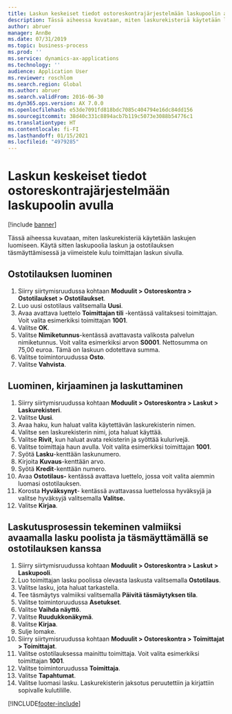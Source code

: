```yaml
---
title: Laskun keskeiset tiedot ostoreskontrajärjestelmään laskupoolin avulla
description: Tässä aiheessa kuvataan, miten laskurekisteriä käytetään laskujen luomiseen.
author: abruer
manager: AnnBe
ms.date: 07/31/2019
ms.topic: business-process
ms.prod: ''
ms.service: dynamics-ax-applications
ms.technology: ''
audience: Application User
ms.reviewer: roschlom
ms.search.region: Global
ms.author: abruer
ms.search.validFrom: 2016-06-30
ms.dyn365.ops.version: AX 7.0.0
ms.openlocfilehash: e53de7091fd818bdc7085c404794e16dc84dd156
ms.sourcegitcommit: 38d40c331c8894acb7b119c5073e3088b54776c1
ms.translationtype: HT
ms.contentlocale: fi-FI
ms.lasthandoff: 01/15/2021
ms.locfileid: "4979285"
---
```

# <a name="key-invoice-data-into-the-ap-system-using-invoice-pool"></a>Laskun keskeiset tiedot ostoreskontrajärjestelmään laskupoolin avulla

[!include [banner](../../includes/banner.md)]

Tässä aiheessa kuvataan, miten laskurekisteriä käytetään laskujen luomiseen. Käytä sitten laskupoolia laskun ja ostotilauksen täsmäyttämisessä ja viimeistele kulu toimittajan laskun sivulla.


## <a name="create-a-purchase-order"></a>Ostotilauksen luominen
1. Siirry siirtymisruudussa kohtaan **Moduulit > Ostoreskontra > Ostotilaukset > Ostotilaukset**.
2. Luo uusi ostotilaus valitsemalla **Uusi**.
3. Avaa avattava luettelo **Toimittajan tili** -kentässä valitaksesi toimittajan. Voit valita esimerkiksi toimittajan **1001**.
4. Valitse **OK**.
5. Valitse **Nimiketunnus**-kentässä avattavasta valikosta palvelun nimiketunnus. Voit valita esimerkiksi arvon **S0001**. Nettosumma on 75,00 euroa.  Tämä on laskuun odotettava summa.  
6. Valitse toimintoruudussa **Osto**.
7. Valitse **Vahvista**.

## <a name="create-and-post-and-invoice"></a>Luominen, kirjaaminen ja laskuttaminen
1. Siirry siirtymisruudussa kohtaan **Moduulit > Ostoreskontra > Laskut > Laskurekisteri**.
2. Valitse **Uusi**.
3. Avaa haku, kun haluat valita käytettävän laskurekisterin nimen.
4. Valitse sen laskurekisterin nimi, jota haluat käyttää.
5. Valitse **Rivit**, kun haluat avata rekisterin ja syöttää kulurivejä.
6. Valitse toimittaja haun avulla. Voit valita esimerkiksi toimittajan **1001**.
7. Syötä **Lasku**-kenttään laskunumero.
8. Kirjoita **Kuvaus**-kenttään arvo.
9. Syötä **Kredit**-kenttään numero.
10. Avaa **Ostotilaus-** kentässä avattava luettelo, jossa voit valita aiemmin luomasi ostotilauksen.
11. Korosta **Hyväksynyt**- kentässä avattavassa luettelossa hyväksyjä ja valitse hyväksyjä valitsemalla **Valitse.**
12. Valitse **Kirjaa**.

## <a name="open-an-invoice-from-the-pool-and-match-it-to-a-purchase-order-to-complete-the-invoice-process"></a>Laskutusprosessin tekeminen valmiiksi avaamalla lasku poolista ja täsmäyttämällä se ostotilauksen kanssa
1. Siirry siirtymisruudussa kohtaan **Moduulit > Ostoreskontra > Laskut > Laskupooli**.
2. Luo toimittajan lasku poolissa olevasta laskusta valitsemalla **Ostotilaus**.
3. Valitse lasku, jota haluat tarkastella.
4. Tee täsmäytys valmiiksi valitsemalla **Päivitä täsmäytyksen tila**.
5. Valitse toimintoruudussa **Asetukset**.
6. Valitse **Vaihda näyttö**.
7. Valitse **Ruudukkonäkymä**.
8. Valitse **Kirjaa**.
9. Sulje lomake.
10. Siirry siirtymisruudussa kohtaan **Moduulit > Ostoreskontra > Toimittajat > Toimittajat**.
11. Valitse ostotilauksessa mainittu toimittaja. Voit valita esimerkiksi toimittajan **1001**.
12. Valitse toimintoruudussa **Toimittaja**.
13. Valitse **Tapahtumat**.
14. Valitse luomasi lasku. Laskurekisterin jaksotus peruutettiin ja kirjattiin sopivalle kulutilille.  



[!INCLUDE[footer-include](../../../includes/footer-banner.md)]